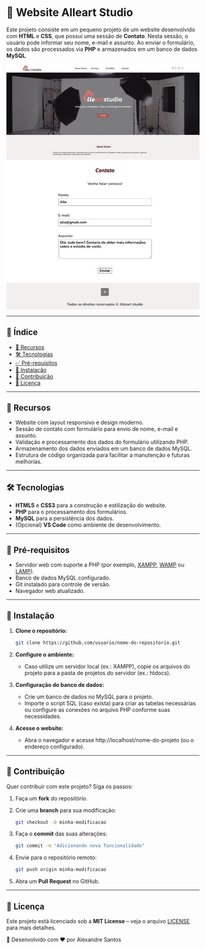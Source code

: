# 📌 Website Alleart Studio

Este projeto consiste em um pequeno projeto de um website desenvolvido com **HTML** e **CSS**, que possui uma sessão de **Contato**. Nesta sessão, o usuário pode informar seu nome, e-mail e assunto. Ao enviar o formulário, os dados são processados via **PHP** e armazenados em um banco de dados **MySQL**.

<img src = "https://github.com/allesantos/allesantos/blob/main/imagens/Alleart-Studio.png">

<img src = "https://github.com/allesantos/allesantos/blob/main/imagens/alleart-studio/contato.png">

---

## 📌 Índice
- [🚀 Recursos](#-recursos)
- [🛠 Tecnologias](#-tecnologias)
- [✅ Pré-requisitos](#-pré-requisitos)
- [💾 Instalação](#-instalação)
- [🤝 Contribuição](#-contribuição)
- [📄 Licença](#-licença)

---

## 🚀 Recursos

- Website com layout responsivo e design moderno.
- Sessão de contato com formulário para envio de nome, e-mail e assunto.
- Validação e processamento dos dados do formulário utilizando PHP.
- Armazenamento dos dados enviados em um banco de dados MySQL.
- Estrutura de código organizada para facilitar a manutenção e futuras melhorias.

---

## 🛠 Tecnologias

- **HTML5** e **CSS3** para a construção e estilização do website.
- **PHP** para o processamento dos formulários.
- **MySQL** para a persistência dos dados.
- (Opcional) **VS Code** como ambiente de desenvolvimento.

---

## 📌 Pré-requisitos

- Servidor web com suporte a PHP (por exemplo, [XAMPP](https://www.apachefriends.org/pt_br/index.html), [WAMP](https://www.wampserver.com/) ou [LAMP](https://ubuntu.com/tutorials/install-and-configure-apache#1-overview)).
- Banco de dados MySQL configurado.
- Git instalado para controle de versão.
- Navegador web atualizado.

---

## 🔧 Instalação

1. **Clone o repositório:**

   ```bash
   git clone https://github.com/usuario/nome-do-repositorio.git

2. **Configure o ambiente:**

   - Caso utilize um servidor local (ex.: XAMPP), copie os arquivos do projeto para a pasta de projetos do servidor (ex.: htdocs).

3. **Configuração do banco de dados:**

   - Crie um banco de dados no MySQL para o projeto.
   - Importe o script SQL (caso exista) para criar as tabelas necessárias ou configure as conexões no arquivo PHP conforme suas necessidades.

4. **Acesse o website:**
   
   - Abra o navegador e acesse http://localhost/nome-do-projeto (ou o endereço configurado).
   
---

## 🤝 Contribuição
Quer contribuir com este projeto? Siga os passos:
1. Faça um **fork** do repositório.
2. Crie uma **branch** para sua modificação:
   
   ```sh
   git checkout -b minha-modificacao
   ```
   
4. Faça o **commit** das suas alterações:
   
   ```sh
   git commit -m "Adicionando nova funcionalidade"
   ```
   
6. Envie para o repositório remoto:
   
   ```sh
   git push origin minha-modificacao
   ```
   
8. Abra um **Pull Request** no GitHub.

---

## 📜 Licença
Este projeto está licenciado sob a **MIT License** – veja o arquivo [LICENSE](LICENSE) para mais detalhes.

📌 Desenvolvido com ❤️ por Alexandre Santos
